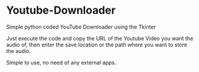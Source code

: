 # Youtube-Downloader
Simple python coded YouTube Downloader using the Tkinter

Just execute the code and copy the URL of the Youtube Video you want the audio of, then enter the save location or the path where you want to store the audio. 

Simple to use, no need of any external apps. 

